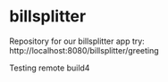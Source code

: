 # billsplitter
Repository for our billsplitter app
try: http://localhost:8080/billsplitter/greeting

Testing remote build4
